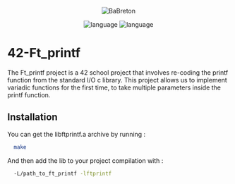 <p align="center">
  <img src="https://github.com/BaBreton/42-Get_next_line/assets/124448529/43a36b92-4c44-4c58-b03c-b18903712b45" alt="BaBreton" />
</p>
<p align="center">
  <img src="https://img.shields.io/badge/Language-C-blue" alt="language" />
  <img src="https://img.shields.io/badge/Mark-100/100-green" alt="language" />
</p>

# 42-Ft_printf

The Ft_printf project is a 42 school project that involves re-coding the printf function from the standard I/O c library. This project allows us to implement variadic functions for the first time, to take multiple parameters inside the printf function.

## Installation

You can get the libftprintf.a archive by running :
```bash
  make
```

And then add the lib to your project compilation with :
```bash
  -L/path_to_ft_printf -lftprintf
```
